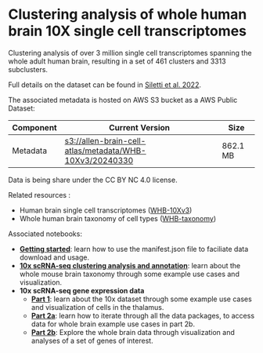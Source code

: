 # Clustering analysis of whole human brain 10X single cell transcriptomes

Clustering analysis of over 3 million single cell transcriptomes spanning the
whole adult human brain, resulting in a set of 461 clusters and 3313
subclusters.

Full details on the dataset can be found in [Siletti et al. 2022](https://www.biorxiv.org/content/10.1101/2022.10.12.511898v1).

The associated metadata is hosted on AWS S3 bucket as a AWS Public Dataset:

| Component | Current Version                                                                                                                                              | Size     |
|---|--------------------------------------------------------------------------------------------------------------------------------------------------------------|----------|
| Metadata | [s3://allen-brain-cell-atlas/metadata/WHB-10Xv3/20240330](https://allen-brain-cell-atlas.s3.us-west-2.amazonaws.com/index.html#metadata/WHB-10Xv3/20240330/) | 862.1 MB |

Data is being share under the CC BY NC 4.0 license.

Related resources :
* Human brain single cell transcriptomes ([WHB-10Xv3](WHB-10Xv3.md))
* Whole human brain taxonomy of cell types ([WHB-taxonomy](WHB-taxonomy.md))

Associated notebooks:
* [**Getting started**](../notebooks/getting_started.ipynb): learn how to use the manifest.json file to faciliate data download and usage.
* [**10x scRNA-seq clustering analysis and annotation**](../notebooks/cluster_annotation_tutorial.ipynb): learn about the whole mouse brain taxonomy through some example use cases and visualization.
* **10x scRNA-seq gene expression data**
  * [**Part 1**](../notebooks/10x_snRNASeq_tutorial_part_1.ipynb): learn about the 10x dataset through some example use cases and visualization of cells in the thalamus.
  * [**Part 2a**](../notebooks/10x_snRNASeq_tutorial_part_2a.ipynb): learn how to iterate through all the data packages, to access data for whole brain example use cases in part 2b.
  * [**Part 2b**](../notebooks/10x_snRNASeq_tutorial_part_2b.ipynb): Explore the whole brain data through visualization and analyses of a set of genes of interest.
